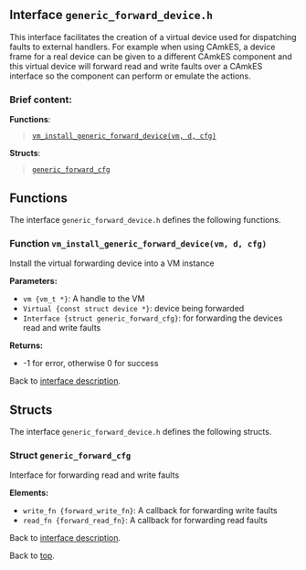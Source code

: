 <!--
     Copyright 2020, Data61
     Commonwealth Scientific and Industrial Research Organisation (CSIRO)
     ABN 41 687 119 230.

     This software may be distributed and modified according to the terms of
     the BSD 2-Clause license. Note that NO WARRANTY is provided.
     See "LICENSE_BSD2.txt" for details.

     @TAG(DATA61_BSD)
-->

## Interface `generic_forward_device.h`

This interface facilitates the creation of a virtual device used for
dispatching faults to external handlers. For example when using CAmkES,
a device frame for a real device can be given to a different CAmkES component
and this virtual device will forward read and write faults over a CAmkES
interface so the component can perform or emulate the actions.

### Brief content:

**Functions**:

> [`vm_install_generic_forward_device(vm, d, cfg)`](#function-vm_install_generic_forward_devicevm-d-cfg)



**Structs**:

> [`generic_forward_cfg`](#struct-generic_forward_cfg)


## Functions

The interface `generic_forward_device.h` defines the following functions.

### Function `vm_install_generic_forward_device(vm, d, cfg)`

Install the virtual forwarding device into a VM instance

**Parameters:**

- `vm {vm_t *}`: A handle to the VM
- `Virtual {const struct device *}`: device being forwarded
- `Interface {struct generic_forward_cfg}`: for forwarding the devices read and write faults

**Returns:**

- -1 for error, otherwise 0 for success

Back to [interface description](#module-generic_forward_deviceh).


## Structs

The interface `generic_forward_device.h` defines the following structs.

### Struct `generic_forward_cfg`

Interface for forwarding read and write faults

**Elements:**

- `write_fn {forward_write_fn}`: A callback for forwarding write faults
- `read_fn {forward_read_fn}`: A callback for forwarding read faults

Back to [interface description](#module-generic_forward_deviceh).


Back to [top](#).

